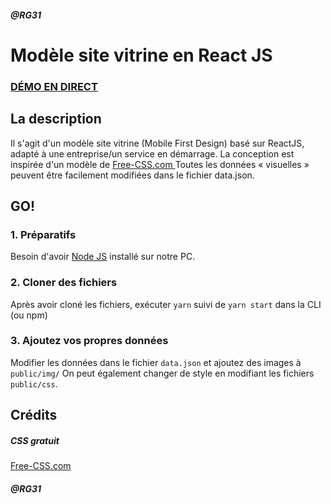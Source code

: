 
##### @RG31

# Modèle site vitrine en React JS


### <a href="https://kine-christina-grillet.netlify.app/">DÉMO EN DIRECT</a>

## La description
Il s'agit d'un modèle site vitrine (Mobile First Design) basé sur ReactJS, adapté à une entreprise/un service en démarrage. La conception est inspirée d'un modèle de <a href="https://www.free-css.com/assets/files/free-css-templates/preview/page234/interact/">Free-CSS.com </a>
Toutes les données « visuelles » peuvent être facilement modifiées dans le fichier data.json.

## GO!
### 1. Préparatifs
Besoin d'avoir <a href="https://nodejs.org/">Node JS</a> installé sur notre PC.

### 2. Cloner des fichiers
Après avoir cloné les fichiers, exécuter ```yarn``` suivi de ```yarn start``` dans la CLI (ou npm)
### 3. Ajoutez vos propres données
Modifier les données dans le fichier ```data.json``` et ajoutez des images à ```public/img/```
On peut également changer de style en modifiant les fichiers ```public/css```.


## Crédits
##### CSS gratuit
<a href="https://www.free-css.com/assets/files/free-css-templates/preview/page234/interact/">Free-CSS.com </a>

##### @RG31